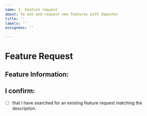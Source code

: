 ```yaml
---
name: 2. Feature request
about: To ask and request new features with Impostor
title: ''
labels: ''
assignees: ''

---
```


# Feature Request

## Feature Information:
<!--
 - One issue per post! Do not try and bring up multiple requests in a single post.
 - What should it do?
-->

## I confirm:
- [ ] that I have searched for an existing feature request matching the description.
